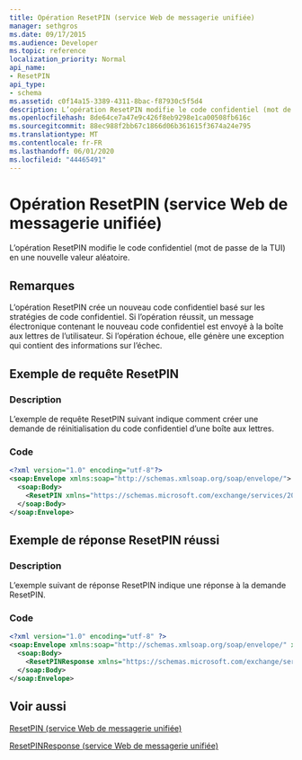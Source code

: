 ```yaml
---
title: Opération ResetPIN (service Web de messagerie unifiée)
manager: sethgros
ms.date: 09/17/2015
ms.audience: Developer
ms.topic: reference
localization_priority: Normal
api_name:
- ResetPIN
api_type:
- schema
ms.assetid: c0f14a15-3389-4311-8bac-f87930c5f5d4
description: L’opération ResetPIN modifie le code confidentiel (mot de passe de la TUI) en une nouvelle valeur aléatoire.
ms.openlocfilehash: 8de64ce7a47e9c426f8eb9298e1ca00508fb616c
ms.sourcegitcommit: 88ec988f2bb67c1866d06b361615f3674a24e795
ms.translationtype: MT
ms.contentlocale: fr-FR
ms.lasthandoff: 06/01/2020
ms.locfileid: "44465491"
---
```

# <a name="resetpin-operation-um-web-service"></a>Opération ResetPIN (service Web de messagerie unifiée)

L’opération ResetPIN modifie le code confidentiel (mot de passe de la TUI) en une nouvelle valeur aléatoire.
  
## <a name="remarks"></a>Remarques

L’opération ResetPIN crée un nouveau code confidentiel basé sur les stratégies de code confidentiel. Si l’opération réussit, un message électronique contenant le nouveau code confidentiel est envoyé à la boîte aux lettres de l’utilisateur. Si l’opération échoue, elle génère une exception qui contient des informations sur l’échec.
  
## <a name="resetpin-request-example"></a>Exemple de requête ResetPIN

### <a name="description"></a>Description

L’exemple de requête ResetPIN suivant indique comment créer une demande de réinitialisation du code confidentiel d’une boîte aux lettres.
  
### <a name="code"></a>Code

```XML
<?xml version="1.0" encoding="utf-8"?>
<soap:Envelope xmlns:soap="http://schemas.xmlsoap.org/soap/envelope/">
  <soap:Body>
    <ResetPIN xmlns="https://schemas.microsoft.com/exchange/services/2006/messages" />
  </soap:Body>
</soap:Envelope>
```

## <a name="successful-resetpin-response-example"></a>Exemple de réponse ResetPIN réussi

### <a name="description"></a>Description

L’exemple suivant de réponse ResetPIN indique une réponse à la demande ResetPIN.
  
### <a name="code"></a>Code

```XML
<?xml version="1.0" encoding="utf-8" ?> 
<soap:Envelope xmlns:soap="http://schemas.xmlsoap.org/soap/envelope/" xmlns:xsi="http://www.w3.org/2001/XMLSchema-instance" xmlns:xsd="http://www.w3.org/2001/XMLSchema">
  <soap:Body>
    <ResetPINResponse xmlns="https://schemas.microsoft.com/exchange/services/2006/messages" /> 
  </soap:Body>
</soap:Envelope>
```

## <a name="see-also"></a>Voir aussi



[ResetPIN (service Web de messagerie unifiée)](resetpin-um-web-service.md)
  
[ResetPINResponse (service Web de messagerie unifiée)](resetpinresponse-um-web-service.md)

